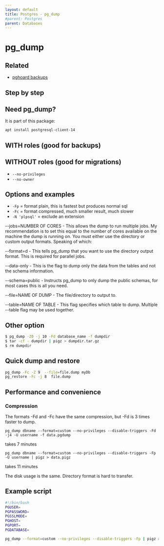 ```yaml
---
layout: default
title: Postgres - pg_dump
#parent: Postgres
parent: Databases
---
```


# pg_dump

## Related

- [pghoard backups](https://github.com/Aiven-Open/pghoard)

## Step by step

## Need pg_dump?

It is part of this package:

```bash
apt install postgresql-client-14
```

## WITH roles (good for backups)

## WITHOUT roles (good for migrations)

- `--no-privileges`
- `--no-owner`

## Options and examples

- `-Fp` = format plain, this is fastest but produces normal sql
- `-Fc` = format compressed, much smaller result, much slower
- `-N 'plpsql'` = exclude an extension

--jobs=NUMBER OF CORES - This allows the dump to run multiple jobs. My recommendation is to set this
equal to the number of cores available on the machine the dump is running on. You must either use
the directory or custom output formats. Speaking of which:

--format=d - This tells pg_dump that you want to use the directory output format. This is required for parallel jobs.

--data-only - This is the flag to dump only the data from the tables and not the schema information.

--schema=public - Instructs pg_dump to only dump the public schemas, for most cases this is all you need.

--file=NAME OF DUMP - The file/directory to output to.

--table=NAME OF TABLE - This flag specifies which table to dump. Multiple --table flag may be used together.

## Other option

```bash
$ pg_dump -Z0 -j 10 -Fd database_name -f dumpdir
$ tar -cf - dumpdir | pigz > dumpdir.tar.gz
$ rm dumpdir
```

## Quick dump and restore
```bash
pg_dump -Fc -Z 9  --file=file.dump myDb
pg_restore -Fc -j 8  file.dump
```

## Performance and convenience

### Compression

The formats -Fd and -Fc have the same compression, but -Fd is 3 times faster to dump.

```pg_dump dbname --format=custom --no-privileges --disable-triggers -Fd -j4 -U username -f data.pgdump```

takes 7 minutes

```pg_dump dbname --format=custom --no-privileges --disable-triggers -Fp -U username | pigz > data.pigz```

takes 11 minutes

The disk usage is the same. Directory format is hard to transfer.

## Example script

```bash
#!/bin/bash
PGUSER=
PGPASSWORD=
PGSSLMODE=
PGHOST=
PGPORT=
PGDATABASE=

pg_dump --format=custom --no-privileges --disable-triggers -Fp | pigz > data.pigz
```
